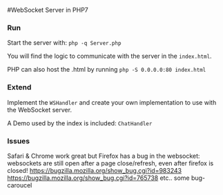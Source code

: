 #WebSocket Server in PHP7

### Run
Start the server with:
`php -q Server.php`

You will find the logic to communicate with the server in the `index.html`.

PHP can also host the .html by running `php -S 0.0.0.0:80 index.html`

### Extend
Implement the `WSHandler` and create your own implementation to use with the WebSocket server.

A Demo used by the index is included: `ChatHandler` 

### Issues

Safari & Chrome work great but Firefox has a bug in the websocket:
websockets are still open after a page close/refresh, even after firefox is closed!
https://bugzilla.mozilla.org/show_bug.cgi?id=983243
https://bugzilla.mozilla.org/show_bug.cgi?id=765738
etc.. some bug-caroucel